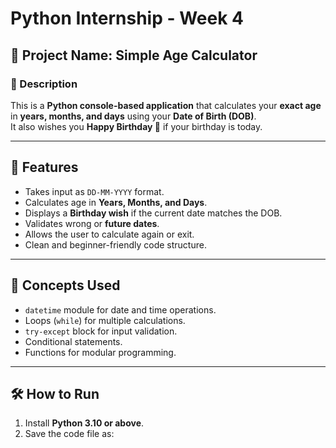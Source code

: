 # Python Internship - Week 4

## 📘 Project Name: Simple Age Calculator

### 🧠 Description
This is a **Python console-based application** that calculates your **exact age** in **years, months, and days** using your **Date of Birth (DOB)**.  
It also wishes you **Happy Birthday 🎂** if your birthday is today.

---

## 🎯 Features
- Takes input as `DD-MM-YYYY` format.
- Calculates age in **Years, Months, and Days**.
- Displays a **Birthday wish** if the current date matches the DOB.
- Validates wrong or **future dates**.
- Allows the user to calculate again or exit.
- Clean and beginner-friendly code structure.

---

## 🧰 Concepts Used
- `datetime` module for date and time operations.
- Loops (`while`) for multiple calculations.
- `try-except` block for input validation.
- Conditional statements.
- Functions for modular programming.

---

## 🛠 How to Run
1. Install **Python 3.10 or above**.
2. Save the code file as:
